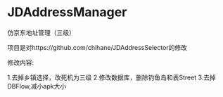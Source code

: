 # JDAddressManager
仿京东地址管理（三级）


项目是对https://github.com/chihane/JDAddressSelector的修改

修改内容:

1.去掉乡镇选择，改死机为三级
2.修改数据库，删除钓鱼岛和表Street
3.去掉DBFlow,减小apk大小

